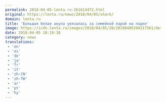 ```yaml
---
permalink: 2018-04-05-lenta.ru-261614472.html
original: https://lenta.ru/news/2018/04/05/shark/
domain: lenta.ru
title: 'Большая белая акула увязалась за семейной парой на лодке'
image: https://icdn.lenta.ru/images/2018/04/05/20/20180405204317561/detail_9da03b2570bb96cc7e4682e09802fe74.jpg
date: 2018-04-05 18:19:38
category: news
translations: 
 - 'en'
 - 'es'
 - 'de'
 - 'ja'
 - 'fr'
 - 'it'
 - 'zh-CN'
 - 'zh-TW'
 - 'ar'
 - 'pt'
 - 'hy'
---
```


